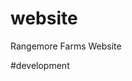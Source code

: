 # website
Rangemore Farms Website

#development 
<!-- npx tailwindcss -i ./input.css -o ./style.css --watch -->